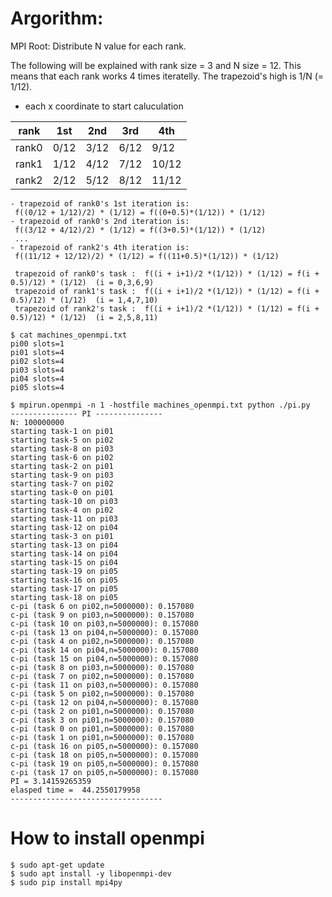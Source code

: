 # Argorithm:

MPI Root: Distribute N value for each rank.

The following will be explained with rank size = 3 and N size = 12.
This means that each rank works 4 times iteratelly.
The trapezoid's high is 1/N (= 1/12).

- each x coordinate to start caluculation

| rank | 1st | 2nd | 3rd | 4th |
| --- | --- | --- | --- | --- |
| rank0 | 0/12 | 3/12 | 6/12 | 9/12 | 
| rank1 | 1/12 | 4/12 | 7/12 | 10/12 | 
| rank2 | 2/12 | 5/12 | 8/12 | 11/12 | 


```
- trapezoid of rank0's 1st iteration is: 
 f((0/12 + 1/12)/2) * (1/12) = f((0+0.5)*(1/12)) * (1/12)
- trapezoid of rank0's 2nd iteration is: 
 f((3/12 + 4/12)/2) * (1/12) = f((3+0.5)*(1/12)) * (1/12)
 ...
- trapezoid of rank2's 4th iteration is: 
 f((11/12 + 12/12)/2) * (1/12) = f((11+0.5)*(1/12)) * (1/12)
```

```
 trapezoid of rank0's task :  f((i + i+1)/2 *(1/12)) * (1/12) = f(i + 0.5)/12) * (1/12)  (i = 0,3,6,9)
 trapezoid of rank1's task :  f((i + i+1)/2 *(1/12)) * (1/12) = f(i + 0.5)/12) * (1/12)  (i = 1,4,7,10)
 trapezoid of rank2's task :  f((i + i+1)/2 *(1/12)) * (1/12) = f(i + 0.5)/12) * (1/12)  (i = 2,5,8,11)
```

```
$ cat machines_openmpi.txt 
pi00 slots=1
pi01 slots=4
pi02 slots=4
pi03 slots=4
pi04 slots=4
pi05 slots=4

$ mpirun.openmpi -n 1 -hostfile machines_openmpi.txt python ./pi.py
--------------- PI ---------------
N: 100000000
starting task-1 on pi01 
starting task-5 on pi02 
starting task-8 on pi03 
starting task-6 on pi02 
starting task-2 on pi01 
starting task-9 on pi03 
starting task-7 on pi02 
starting task-0 on pi01 
starting task-10 on pi03 
starting task-4 on pi02 
starting task-11 on pi03 
starting task-12 on pi04 
starting task-3 on pi01 
starting task-13 on pi04 
starting task-14 on pi04 
starting task-15 on pi04 
starting task-19 on pi05 
starting task-16 on pi05 
starting task-17 on pi05 
starting task-18 on pi05 
c-pi (task 6 on pi02,n=5000000): 0.157080
c-pi (task 9 on pi03,n=5000000): 0.157080
c-pi (task 10 on pi03,n=5000000): 0.157080
c-pi (task 13 on pi04,n=5000000): 0.157080
c-pi (task 4 on pi02,n=5000000): 0.157080
c-pi (task 14 on pi04,n=5000000): 0.157080
c-pi (task 15 on pi04,n=5000000): 0.157080
c-pi (task 8 on pi03,n=5000000): 0.157080
c-pi (task 7 on pi02,n=5000000): 0.157080
c-pi (task 11 on pi03,n=5000000): 0.157080
c-pi (task 5 on pi02,n=5000000): 0.157080
c-pi (task 12 on pi04,n=5000000): 0.157080
c-pi (task 2 on pi01,n=5000000): 0.157080
c-pi (task 3 on pi01,n=5000000): 0.157080
c-pi (task 0 on pi01,n=5000000): 0.157080
c-pi (task 1 on pi01,n=5000000): 0.157080
c-pi (task 16 on pi05,n=5000000): 0.157080
c-pi (task 18 on pi05,n=5000000): 0.157080
c-pi (task 19 on pi05,n=5000000): 0.157080
c-pi (task 17 on pi05,n=5000000): 0.157080
PI = 3.14159265359
elasped time =  44.2550179958
----------------------------------

```
# How to install openmpi
```
$ sudo apt-get update
$ sudo apt install -y libopenmpi-dev
$ sudo pip install mpi4py
```
